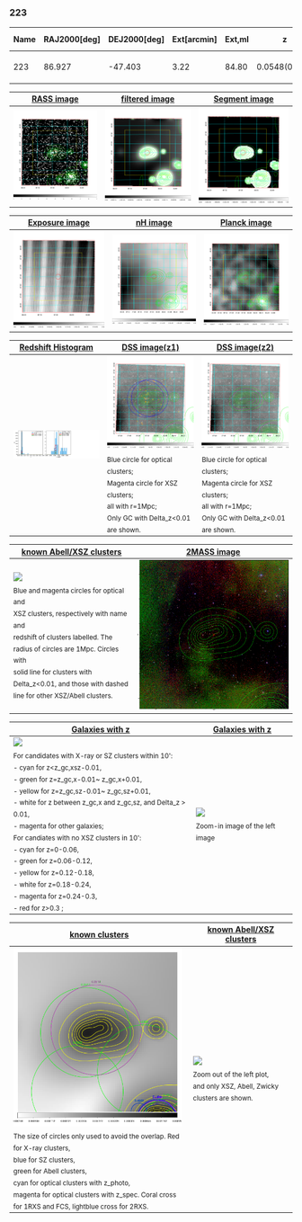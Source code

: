 <div STYLE="page-break-after: always;"></div>

### 223

|Name|RAJ2000[deg]|DEJ2000[deg] |Ext[arcmin]| Ext,ml | z | z_src| C|GC(XSZ,Delta_z<0.01)| GC(OPT,Delta_z<0.01)|GC| R_sig[arcmin] | R500[arcmin] | R500[Mpc]| CRsig[c/s] | CR500[c/s] |L500[1E44 erg/s]|F500[1E-12 erg/s/cm^2]| M500[1E14 Msun]|Tx[keV]|Cnt_sig|Beta|Rc[arcmin]|Comment|Alias|
|---|---|---|---|---|---|------|---|--------|---------|----------|---|---|---|---|---|---|---|---|---|---|---|---|---|---|
|223| 86.927| -47.403| 3.22| 84.80| 0.0548(0.005)| z1, z_xsz| B| MCXC| A, W| A, MCXC, W| 11.238| 9.733| 0.622| 0.110(0.021)| 0.107(0.020)| 0.124(0.014)| 1.741(0.201)| 0.72(0.04)| 1.78(0.07)| 108.4| 0.936(-0.086+0.047)| 6.693(-0.683+0.524)| -| k398|

|[RASS image](../image/223/223_img.pdf)|[filtered image](../image/223/223_fil.pdf)|[Segment image](../image/223/223_seg.pdf)|
|-------------------|--------------------|-------------------|
| <img src="../image/223/223_img.png" width="300">  | <img src="../image/223/223_fil.png" width="300">   | <img src="../image/223/223_seg.png" width="300">  |

|[Exposure image](../image/223/223_mex.pdf)| [nH image](../image/223/223_nh.pdf)| [Planck image](../image/223/223_p.pdf)|
|-------------------|--------------------|-------------------|
|<img src="../image/223/223_mex.png" width="300">   | <img src="../image/223/223_nh.png" width="300">    | <img src="../image/223/223_p.png" width="300"> |

|[Redshift Histogram](../image/223/223_zg.pdf) | [DSS image(z1)](../image/223/223_dss_z1.pdf)      |  [DSS image(z2)](../image/223/223_dss_z2.pdf)    |
|-------------------|--------------------|-------------------|
|<img src="../image/223/223_zg.png" width="300"> |<img src="../image/223/223_dss_z1.png" width="300"> <sub><br>Blue circle for optical clusters; <br>Magenta circle for XSZ clusters; <br>all with r=1Mpc; <br>Only GC with Delta_z<0.01 are shown. </sub>| <img src="../image/223/223_dss_z2.png" width="300"><sub><br>Blue circle for optical clusters; <br>Magenta circle for XSZ clusters; <br>all with r=1Mpc; <br>Only GC with Delta_z<0.01 are shown. </sub> |

|[known Abell/XSZ clusters](../image/223/223_m.pdf) | [2MASS image](../image/223/223_2mass.pdf)      |
|-------------------|-------------------|
|<img src=../image/223/223_m.png width="300"> <br><sub>Blue and magenta circles for optical and <br>XSZ clusters, respectively with name and <br>redshift of clusters labelled. The <br>radius of circles are 1Mpc. Circles with <br>solid line for clusters with <br>Delta_z<0.01, and those with dashed <br>line for other XSZ/Abell clusters.        </sub>|<img src="../image/223/223_2mass.png" width="300">  |

|[Galaxies with z](../image/223/223_opt_ned.pdf) |[Galaxies with z](../image/223/223_opt_ned_zoom.pdf) |
|-------------------|-------------------|
| <img src=../image/223/223_opt_ned.png width="300"> <br><sub> For candidates with X-ray or SZ clusters within 10': <br> - cyan for z<z_gc,xsz-0.01, <br> - green for z=z_gc,x-0.01~ z_gc,x+0.01, <br> - yellow for z=z_gc,sz-0.01~ z_gc,sz+0.01, <br> - white for z between z_gc,x and z_gc,sz, and Delta_z > 0.01, <br> - magenta for other galaxies; <br>For candiates with no XSZ clusters in 10': <br> - cyan for z=0-0.06, <br> - green for z=0.06-0.12, <br> - yellow for z=0.12-0.18, <br> - white for z=0.18-0.24, <br> - magenta for z=0.24-0.3, <br> - red for z>0.3 ;  </sub>|<img src=../image/223/223_opt_ned_zoom.png width="300">  <br><sub> Zoom-in image of the left image</sub>|

|[known clusters](../image/223/223_gc.pdf) |[known Abell/XSZ clusters](../image/223/223_gc_large.pdf) |
|-------------------|-------------------|
| <img src=../image/223/223_gc.png width="300"> <br><sub> The size of circles only used to avoid the overlap. Red for X-ray clusters, <br> blue for SZ clusters, <br> green for Abell clusters, <br> cyan for optical clusters with z_photo, <br> magenta for optical clusters with z_spec. Coral cross for 1RXS and FCS, lightblue cross for 2RXS. </sub>|<img src=../image/223/223_gc_large.png width="300"> <br><sub> Zoom out of the left plot, <br> and only XSZ, Abell, Zwicky clusters are shown. </sub> |



